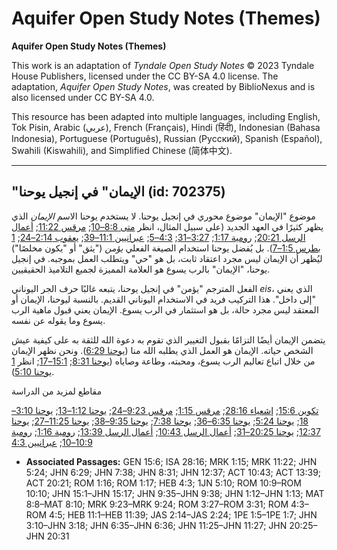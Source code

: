 # Aquifer Open Study Notes (Themes)

**Aquifer Open Study Notes (Themes)**

This work is an adaptation of *Tyndale Open Study Notes* © 2023 Tyndale House Publishers, licensed under the CC BY\-SA 4\.0 license. The adaptation, *Aquifer Open Study Notes*, was created by BiblioNexus and is also licensed under CC BY\-SA 4\.0\.

This resource has been adapted into multiple languages, including English, Tok Pisin, Arabic (عربي), French (Français), Hindi (हिंदी), Indonesian (Bahasa Indonesia), Portuguese (Português), Russian (Русский), Spanish (Español), Swahili (Kiswahili), and Simplified Chinese (简体中文).



--------------------------------

## "الإيمان" في إنجيل يوحنا (id: 702375)

موضوع "الإيمان" موضوع محوري في إنجيل يوحنا. لا يستخدم يوحنا الاسم *الإيمان* الذي يظهر كثيرًا في العهد الجديد (على سبيل المثال، انظر [متى 8:8–10](https://ref.ly/Matt8:8-Matt8:10); [مرقس 11:22](https://ref.ly/Mark11:22); [أعمال الرسل 20:21](https://ref.ly/Acts20:21); [رومية 1:17](https://ref.ly/Rom1:17); [3:27–31](https://ref.ly/Rom3:27-Rom3:31); [4:3–5](https://ref.ly/Rom4:3-Rom4:5); [عبرانيين 11:1–39](https://ref.ly/Heb11:1-Heb11:39); [يعقوب 2:14–24](https://ref.ly/Jas2:14-Jas2:24); [1 بطرس 1:5–7](https://ref.ly/1Pet1:5-1Pet1:7)). بل يُفضل يوحنا استخدام الصيغة الفعلي *يؤمن* ("يثق" أو "يكون مخلصًا") ليُظهر أن الإيمان ليس مجرد اعتقاد ثابت، بل هو "حي" ويتطلب العمل بموجبه. في إنجيل يوحنا، "الإيمان" بالرب يسوع هو العلامة المميزة لجميع التلاميذ الحقيقيين.

الفعل المترجم "يؤمن" في إنجيل يوحنا، يتبعه غالبًا حرف الجر اليوناني *eis*، الذي يعني "إلى داخل". هذا التركيب فريد في الاستخدام اليوناني القديم. بالنسبة ليوحنا، الإيمان أو المعتقد ليس مجرد حالة، بل هو استثمار في الرب يسوع. الإيمان يعني قبول ماهية الرب يسوع وما يقوله عن نفسه.

يتضمن الإيمان أيضًا التزامًا بقبول التغيير الذي تقوم به دعوة الله للثقة به على كيفية عيش الشخص حياته. الإيمان هو العمل الذي يطلبه الله منا ([يوحنا 6:29](https://ref.ly/John6:29)). ونحن نظهر الإيمان من خلال اتباع تعاليم الرب يسوع، ومحبته، وطاعة وصاياه ([يوحنا 8:31](https://ref.ly/John8:31); [15:1–17](https://ref.ly/John15:1-John15:17); انظر [1 يوحنا 5:10](https://ref.ly/1John5:10)).

مقاطع لمزيد من الدراسة

[تكوين 15:6](https://ref.ly/Gen15:6); [إشعياء 28:16](https://ref.ly/Isa28:16); [مرقس 1:15](https://ref.ly/Mark1:15); [مرقس 9:23–24](https://ref.ly/Mark9:23-Mark9:24); [يوحنا 1:12–13](https://ref.ly/John1:12-John1:13); [يوحنا 3:10–18](https://ref.ly/John3:10-John3:18); [يوحنا 5:24](https://ref.ly/John5:24); [يوحنا 6:35–36](https://ref.ly/John6:35-John6:36); [يوحنا 7:38](https://ref.ly/John7:38); [يوحنا 9:35–38](https://ref.ly/John9:35-John9:38); [يوحنا 11:25–27](https://ref.ly/John11:25-John11:27); [يوحنا 12:37](https://ref.ly/John12:37); [يوحنا 20:25–31](https://ref.ly/John20:25-John20:31); [أعمال الرسل 10:43](https://ref.ly/Acts10:43); [أعمال الرسل 13:39](https://ref.ly/Acts13:39); [رومية 1:16](https://ref.ly/Rom1:16); [رومية 10:9–10](https://ref.ly/Rom10:9-Rom10:10); [عبرانيين 4:3](https://ref.ly/Heb4:3)

* **Associated Passages:** GEN 15:6; ISA 28:16; MRK 1:15; MRK 11:22; JHN 5:24; JHN 6:29; JHN 7:38; JHN 8:31; JHN 12:37; ACT 10:43; ACT 13:39; ACT 20:21; ROM 1:16; ROM 1:17; HEB 4:3; 1JN 5:10; ROM 10:9–ROM 10:10; JHN 15:1–JHN 15:17; JHN 9:35–JHN 9:38; JHN 1:12–JHN 1:13; MAT 8:8–MAT 8:10; MRK 9:23–MRK 9:24; ROM 3:27–ROM 3:31; ROM 4:3–ROM 4:5; HEB 11:1–HEB 11:39; JAS 2:14–JAS 2:24; 1PE 1:5–1PE 1:7; JHN 3:10–JHN 3:18; JHN 6:35–JHN 6:36; JHN 11:25–JHN 11:27; JHN 20:25–JHN 20:31

